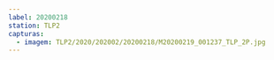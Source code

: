 ```yaml
---
label: 20200218
station: TLP2
capturas:
  - imagem: TLP2/2020/202002/20200218/M20200219_001237_TLP_2P.jpg
---
```

